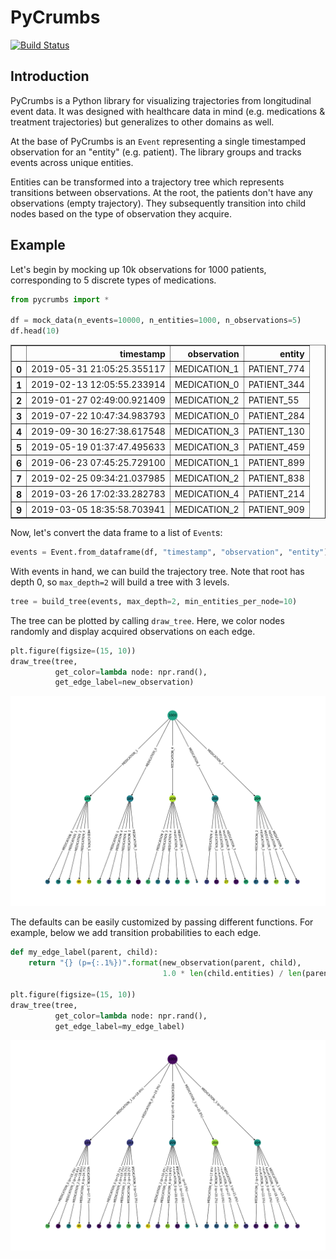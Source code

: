 
# PyCrumbs
[![Build Status](https://travis-ci.org/MGHComputationalPathology/pycrumbs.svg?branch=master)](https://travis-ci.org/MGHComputationalPathology/pycrumbs)


## Introduction
PyCrumbs is a Python library for visualizing trajectories from longitudinal event data. It was designed with healthcare data in mind (e.g. medications & treatment trajectories) but generalizes to other domains as well.

At the base of PyCrumbs is an `Event` representing a single timestamped observation for an "entity" (e.g. patient). The library groups and tracks events across unique entities.

Entities can be transformed into a trajectory tree which represents transitions between observations. At the root, the patients don't have any observations (empty trajectory). They subsequently transition into child nodes based on the type of observation they acquire.

## Example

Let's begin by mocking up 10k observations for 1000 patients, corresponding to 5 discrete types of medications.


```python
from pycrumbs import *

df = mock_data(n_events=10000, n_entities=1000, n_observations=5)
df.head(10)
```




<div>

<table border="1" class="dataframe">
  <thead>
    <tr style="text-align: right;">
      <th></th>
      <th>timestamp</th>
      <th>observation</th>
      <th>entity</th>
    </tr>
  </thead>
  <tbody>
    <tr>
      <th>0</th>
      <td>2019-05-31 21:05:25.355117</td>
      <td>MEDICATION_1</td>
      <td>PATIENT_774</td>
    </tr>
    <tr>
      <th>1</th>
      <td>2019-02-13 12:05:55.233914</td>
      <td>MEDICATION_0</td>
      <td>PATIENT_344</td>
    </tr>
    <tr>
      <th>2</th>
      <td>2019-01-27 02:49:00.921409</td>
      <td>MEDICATION_2</td>
      <td>PATIENT_55</td>
    </tr>
    <tr>
      <th>3</th>
      <td>2019-07-22 10:47:34.983793</td>
      <td>MEDICATION_0</td>
      <td>PATIENT_284</td>
    </tr>
    <tr>
      <th>4</th>
      <td>2019-09-30 16:27:38.617548</td>
      <td>MEDICATION_3</td>
      <td>PATIENT_130</td>
    </tr>
    <tr>
      <th>5</th>
      <td>2019-05-19 01:37:47.495633</td>
      <td>MEDICATION_3</td>
      <td>PATIENT_459</td>
    </tr>
    <tr>
      <th>6</th>
      <td>2019-06-23 07:45:25.729100</td>
      <td>MEDICATION_1</td>
      <td>PATIENT_899</td>
    </tr>
    <tr>
      <th>7</th>
      <td>2019-02-25 09:34:21.037985</td>
      <td>MEDICATION_2</td>
      <td>PATIENT_838</td>
    </tr>
    <tr>
      <th>8</th>
      <td>2019-03-26 17:02:33.282783</td>
      <td>MEDICATION_4</td>
      <td>PATIENT_214</td>
    </tr>
    <tr>
      <th>9</th>
      <td>2019-03-05 18:35:58.703941</td>
      <td>MEDICATION_2</td>
      <td>PATIENT_909</td>
    </tr>
  </tbody>
</table>
</div>



Now, let's convert the data frame to a list of `Event`s:


```python
events = Event.from_dataframe(df, "timestamp", "observation", "entity")
```

With events in hand, we can build the trajectory tree. Note that root has depth 0, so `max_depth=2` will build a tree with 3 levels.


```python
tree = build_tree(events, max_depth=2, min_entities_per_node=10)
```

The tree can be plotted by calling `draw_tree`. Here, we color nodes randomly and display acquired observations on each edge.


```python
plt.figure(figsize=(15, 10))
draw_tree(tree, 
          get_color=lambda node: npr.rand(),
          get_edge_label=new_observation)
```


![png](examples/output_8_0.png)


The defaults can be easily customized by passing different functions. For example, below we add transition probabilities to each edge.


```python
def my_edge_label(parent, child):
    return "{} (p={:.1%})".format(new_observation(parent, child),
                                  1.0 * len(child.entities) / len(parent.entities))

plt.figure(figsize=(15, 10))
draw_tree(tree, 
          get_color=lambda node: npr.rand(),
          get_edge_label=my_edge_label)
```


![png](examples/output_10_0.png)
